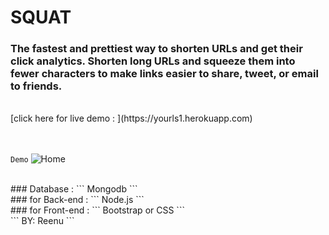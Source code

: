 # SQUAT


### The fastest and prettiest way to shorten URLs and get their click analytics. Shorten long URLs and squeeze them into fewer characters to make links easier to share, tweet, or email to friends.
<br>
[click here for live demo : ](https://yourls1.herokuapp.com)

<br><br>
``` Demo ```
![Home](https://raw.githubusercontent.com/reenusihag/squat/master/squat.jpg) 


<br>
### Database :
``` Mongodb ```

<br>
### for Back-end :
``` Node.js ```

<br>
### for Front-end :
``` Bootstrap or CSS ```

<br>
``` BY: Reenu ```
